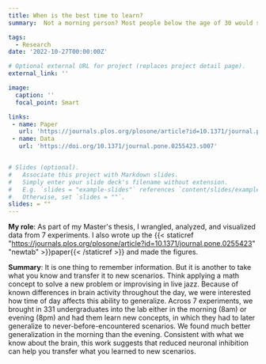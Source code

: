 ```yaml
---
title: When is the best time to learn?
summary:  Not a morning person? Most people below the age of 30 would say so. But, in this collaboration with Harvard Medical School, we tested whether or not college students do in fact learn and process information worse in the morning. Remarkably, we find that <strong> the morning is actually the best time to learn new information</strong>, especially when we have to go beyond what we learned, and transfer it to new scenarios.

tags:
  - Research
date: '2022-10-27T00:00:00Z'

# Optional external URL for project (replaces project detail page).
external_link: ''

image:
  caption: ''
  focal_point: Smart

links:
 - name: Paper
   url: 'https://journals.plos.org/plosone/article?id=10.1371/journal.pone.0255423'
 - name: Data
   url: 'https://doi.org/10.1371/journal.pone.0255423.s007'


# Slides (optional).
#   Associate this project with Markdown slides.
#   Simply enter your slide deck's filename without extension.
#   E.g. `slides = "example-slides"` references `content/slides/example-slides.md`.
#   Otherwise, set `slides = ""`.
slides: = ""
---
```

<strong>My role</strong>: As part of my Master's thesis, I wrangled, analyzed, and visualized data from 7 experiments. I also wrote up the {{< staticref "https://journals.plos.org/plosone/article?id=10.1371/journal.pone.0255423" "newtab" >}}paper{{< /staticref >}} and made the figures. 

<strong> Summary</strong>: It is one thing to remember information. But it is another to take what you know and transfer it to new scenarios. Think applying a math concept to solve  a new problem or improvising in live jazz. Because of known differences in brain activity throughout the day, we were interested how time of day affects this ability to generalize. Across 7 experiments, we brought in 331 undergraduates into the lab either in the morning (8am) or evening (8pm) and had them learn new concepts, in which they had to later generalize to never-before-encountered scenarios. We found much better generalization in the morning than the evening. Consistent with what we know about the brain, this work suggests that reduced neuronal inhibition can help you transfer what you learned to new scenarios.


